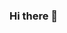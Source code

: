 ### Hi there 👋

<!--
**Ajayuppu/AjayUppu** is a ✨ _special_ ✨ repository because its `README.md` (this file) appears on your GitHub profile.

Here are some ideas to get you started:
<h1 align="center">Hi 👋, I'm Ajay Uppu</h1>
<h3 align="center">Cyber Security Enthusiastic</h3>

<p align="left"> <img src="https://komarev.com/ghpvc/?username=Ajayuppu&label=Profile%20views&color=0e75b6&style=flat" alt="ajayuppu" /> </p>

<p align="left"> <a href="https://github.com/ryo-ma/github-profile-trophy"><img src="https://github-profile-trophy.vercel.app/?username=sujitharasamsetty" alt="sujitharasamsetty" /></a> </p>

<img align="right" alt="Coding" width="400" src="https://cdn.dribbble.com/users/2646423/screenshots/5507196/computer.gif">

- 🌱 I’m currently learning **Heroku**

- 👨‍💻 All of my projects are available at [https://github.com/Ajayuppu](https://github.com/Ajayuppu)

- 💬 Ask me about **Python,Java, Penetration Testing and Infosec **

- 📫 How to reach me **ajay.uppu6@gmail.com**

- ⚡ Fun fact **“One thing I cannot live without Suji 🤣”**

<h3 align="left">Connect with me:</h3>
<p align="left">
<a href="https://linkedin.com/in/ajayuppu" target="blank"><img align="center" src="https://raw.githubusercontent.com/rahuldkjain/github-profile-readme-generator/master/src/images/icons/Social/linked-in-alt.svg" alt="ajay uppu" height="30" width="40" /></a>
</p>

<p><img align="left" src="https://github-readme-stats.vercel.app/api/top-langs?username=ajayuppu&show_icons=true&locale=en&layout=compact" alt="ajayuppu" /></p>

<p>&nbsp;<img align="center" src="https://github-readme-stats.vercel.app/api?username=ajayuppu&show_icons=true&locale=en" alt="ajayuppu" /></p>

<p><img align="center" src="https://github-readme-streak-stats.herokuapp.com/?user=ajayuppu&" alt="ajayuppu" /></p>
